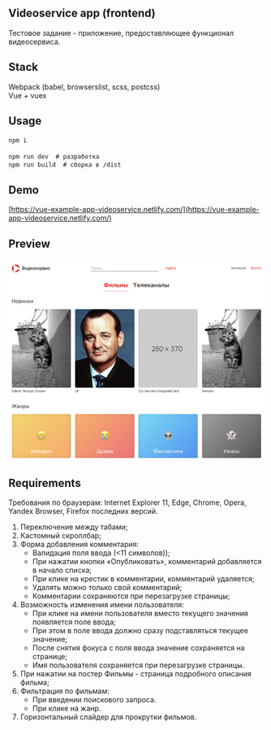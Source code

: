 **Videoservice app (frontend)**  
-------------  

Тестовое задание - приложение, предоставляющее функционал видеосервиса. 

## Stack
Webpack (babel, browserslist, scss, postcss)  
Vue + vuex

## Usage  
```  
npm i  

npm run dev  # разработка  
npm run build  # сборка в /dist  
```  

## Demo  
[https://vue-example-app-videoservice.netlify.com/](https://vue-example-app-videoservice.netlify.com/)

## Preview  
![v-app](https://raw.githubusercontent.com/ctrl-break/vue-example-app-videoservice/master/src/assets/img/vapp.jpg)

## Requirements  
Требования по браузерам: Internet Explorer 11, Edge, Chrome, Opera, Yandex Browser, Firefox последних версий.  
1. Переключение между табами;  
2. Кастомный скроллбар;  
3. Форма добавления комментария:  
    - Валидация поля ввода (<11 символов));  
    - При нажатии кнопки «Опубликовать», комментарий добавляется в начало списка;  
    - При клике на крестик в комментарии, комментарий удаляется;  
    - Удалять можно только свой комментарий;  
    - Комментарии сохраняются при перезагрузке страницы;  
4. Возможность изменения имени пользователя:  
    - При клике на имени пользователя вместо текущего значения появляется поле ввода;  
    - При этом в поле ввода должно сразу подставляться текущее значение;  
    - После снятия фокуса с поля ввода значение сохраняется на странице;  
    - Имя пользователя сохраняется при перезагрузке страницы.  
5. При нажатии на постер Фильмы - страница подробного описания фильма;  
6. Фильтрация по фильмам:  
    - При введении поискового запроса.  
    - При клике на жанр.  
7. Горизонтальный слайдер для прокрутки фильмов.  
